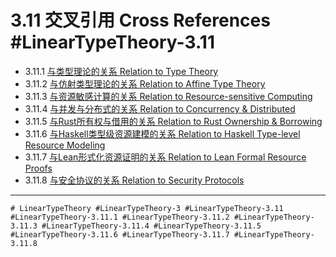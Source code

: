# 3.11 交叉引用 Cross References #LinearTypeTheory-3.11

- 3.11.1 [与类型理论的关系 Relation to Type Theory](../TypeTheory/definition.md)
- 3.11.2 [与仿射类型理论的关系 Relation to Affine Type Theory](../AffineTypeTheory/definition.md)
- 3.11.3 [与资源敏感计算的关系 Relation to Resource-sensitive Computing](../LinearTypeTheory/frontier_trends.md)
- 3.11.4 [与并发与分布式的关系 Relation to Concurrency & Distributed](../LinearTypeTheory/frontier_trends.md)
- 3.11.5 [与Rust所有权与借用的关系 Relation to Rust Ownership & Borrowing](../LinearTypeTheory/comparison.md)
- 3.11.6 [与Haskell类型级资源建模的关系 Relation to Haskell Type-level Resource Modeling](../LinearTypeTheory/comparison.md)
- 3.11.7 [与Lean形式化资源证明的关系 Relation to Lean Formal Resource Proofs](../LinearTypeTheory/comparison.md)
- 3.11.8 [与安全协议的关系 Relation to Security Protocols](../LinearTypeTheory/frontier_trends.md)

---

`# LinearTypeTheory #LinearTypeTheory-3 #LinearTypeTheory-3.11 #LinearTypeTheory-3.11.1 #LinearTypeTheory-3.11.2 #LinearTypeTheory-3.11.3 #LinearTypeTheory-3.11.4 #LinearTypeTheory-3.11.5 #LinearTypeTheory-3.11.6 #LinearTypeTheory-3.11.7 #LinearTypeTheory-3.11.8`
